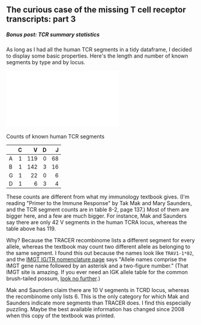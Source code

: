 ## The curious case of the missing T cell receptor transcripts: part 3

##### Bonus post: TCR summary statistics

As long as I had all the human TCR segments in a tidy dataframe, I decided to display some basic properties. Here's the length and number of known segments by type and by locus.

![](TCR_length_by_segment.pdf)

Counts of known human TCR segments

|   |  C|   V|  D|  J|
|:--|--:|---:|--:|--:|
|A  |  1| 119|  0| 68|
|B  |  1| 142|  3| 16|
|G  |  1|  22|  0|  6|
|D  |  1|   6|  3|  4|


These counts are different from what my immunology textbook gives. (I'm reading "Primer to the Immune Response" by Tak Mak and Mary Saunders, and the TCR segment counts are in table 8-2, page 137.) Most of them are bigger here, and a few are much bigger. For instance, Mak and Saunders say there are only 42 V segments in the human TCRA locus, whereas the table above has 119. 

Why? Because the TRACER recombinome lists a different segment for every allele, whereas the textbook may count two different allele as belonging to the same segment. I found this out because the names look like `TRAV1-1*02`, and the [IMGT IG/TR nomenclature page](http://www.imgt.org/IMGTScientificChart/Nomenclature/IMGTnomenclature.html) says "Allele names comprise the IMGT gene name followed by an asterisk and a two-figure number." (That IMGT site is amazing. If you ever need an IGK allele table for the common brush-tailed possum, [look no further](http://www.imgt.org/IMGTrepertoire/Proteins/#C).)

Mak and Saunders claim there are 10 V segments in TCRD locus, whereas the recombinome only lists 6. This is the only category for which Mak and Saunders indicate more segments than TRACER does. I find this especially puzzling. Maybe the best available information has changed since 2008 when this copy of the textbook was printed.